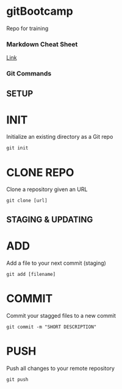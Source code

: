 # gitBootcamp
Repo for training



### Markdown Cheat Sheet
[Link](https://guides.github.com/pdfs/markdown-cheatsheet-online.pdf)


### Git Commands

## SETUP
# INIT
Initialize an existing directory as a Git repo

``` git init ```

# CLONE REPO
Clone a repository given an URL

``` git clone [url] ```

## STAGING & UPDATING
# ADD
Add a file to your next commit (staging)

``` git add [filename] ```

# COMMIT
Commit your stagged files to a new commit

``` git commit -m "SHORT DESCRIPTION" ```

# PUSH
Push all changes to your remote repository

``` git push ```
